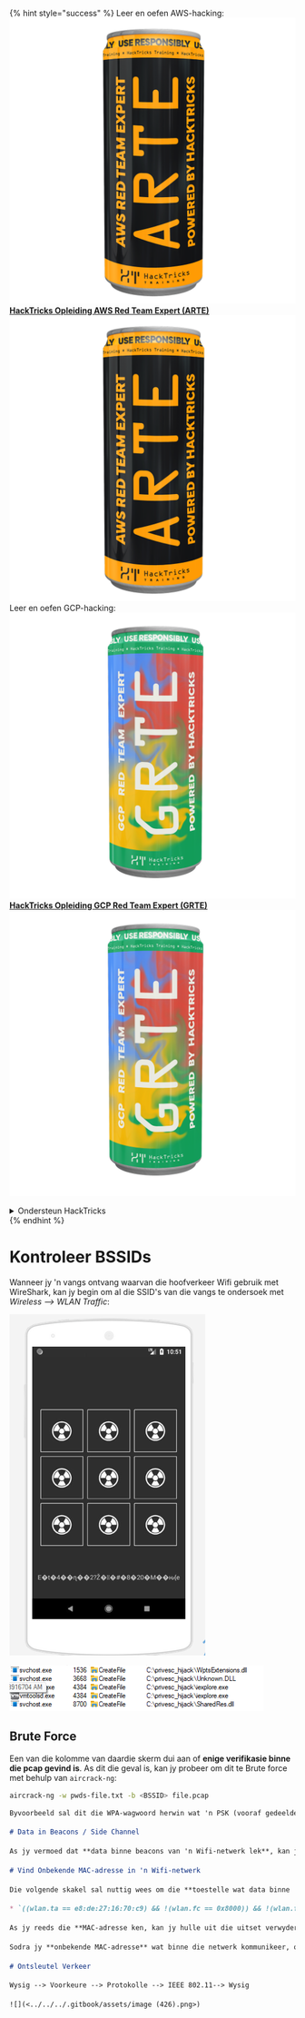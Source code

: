 {% hint style="success" %}
Leer en oefen AWS-hacking: <img src="/.gitbook/assets/arte.png" alt="" data-size="line">[**HackTricks Opleiding AWS Red Team Expert (ARTE)**](https://training.hacktricks.xyz/courses/arte)<img src="/.gitbook/assets/arte.png" alt="" data-size="line">\
Leer en oefen GCP-hacking: <img src="/.gitbook/assets/grte.png" alt="" data-size="line">[**HackTricks Opleiding GCP Red Team Expert (GRTE)**<img src="/.gitbook/assets/grte.png" alt="" data-size="line">](https://training.hacktricks.xyz/courses/grte)

<details>

<summary>Ondersteun HackTricks</summary>

* Controleer die [**inskrywingsplanne**](https://github.com/sponsors/carlospolop)!
* **Sluit aan by die** 💬 [**Discord-groep**](https://discord.gg/hRep4RUj7f) of die [**telegram-groep**](https://t.me/peass) of **volg** ons op **Twitter** 🐦 [**@hacktricks\_live**](https://twitter.com/hacktricks\_live)**.**
* **Deel hacktruuks deur PR's in te dien by die** [**HackTricks**](https://github.com/carlospolop/hacktricks) en [**HackTricks Cloud**](https://github.com/carlospolop/hacktricks-cloud) github-opslag.

</details>
{% endhint %}


# Kontroleer BSSIDs

Wanneer jy 'n vangs ontvang waarvan die hoofverkeer Wifi gebruik met WireShark, kan jy begin om al die SSID's van die vangs te ondersoek met _Wireless --> WLAN Traffic_:

![](<../../../.gitbook/assets/image (424).png>)

![](<../../../.gitbook/assets/image (425).png>)

## Brute Force

Een van die kolomme van daardie skerm dui aan of **enige verifikasie binne die pcap gevind is**. As dit die geval is, kan jy probeer om dit te Brute force met behulp van `aircrack-ng`:
```bash
aircrack-ng -w pwds-file.txt -b <BSSID> file.pcap
```
```markdown
Byvoorbeeld sal dit die WPA-wagwoord herwin wat 'n PSK (vooraf gedeelde sleutel) beskerm, wat later benodig sal word om die verkeer te ontsluit.

# Data in Beacons / Side Channel

As jy vermoed dat **data binne beacons van 'n Wifi-netwerk lek**, kan jy die beacons van die netwerk ondersoek deur 'n filter soos die volgende een te gebruik: `wlan bevat <NAAMvanNETWERK>`, of `wlan.ssid == "NAAMvanNETWERK"` soek binne die gefiltreerde pakkette vir verdagte strings.

# Vind Onbekende MAC-adresse in 'n Wifi-netwerk

Die volgende skakel sal nuttig wees om die **toestelle wat data binne 'n Wifi-netwerk stuur** te vind:

* `((wlan.ta == e8:de:27:16:70:c9) && !(wlan.fc == 0x8000)) && !(wlan.fc.type_subtype == 0x0005) && !(wlan.fc.type_subtype ==0x0004) && !(wlan.addr==ff:ff:ff:ff:ff:ff) && wlan.fc.type==2`

As jy reeds die **MAC-adresse ken, kan jy hulle uit die uitset verwyder** deur kontroles by te voeg soos hierdie een: `&& !(wlan.addr==5c:51:88:31:a0:3b)`

Sodra jy **onbekende MAC-adresse** wat binne die netwerk kommunikeer, opgespoor het, kan jy **filters** gebruik soos die volgende een: `wlan.addr==<MAC-adres> && (ftp || http || ssh || telnet)` om sy verkeer te filtreer. Let daarop dat ftp/http/ssh/telnet-filters nuttig is as jy die verkeer ontsluit het.

# Ontsleutel Verkeer

Wysig --> Voorkeure --> Protokolle --> IEEE 802.11--> Wysig

![](<../../../.gitbook/assets/image (426).png>)
```
